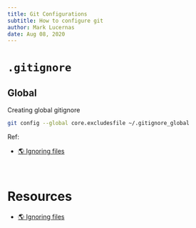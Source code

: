 ```yaml
---
title: Git Configurations
subtitle: How to configure git
author: Mark Lucernas
date: Aug 08, 2020
---
```



# `.gitignore`

## Global

Creating global gitignore

```sh
git config --global core.excludesfile ~/.gitignore_global
```

Ref:

- [🌎 Ignoring files](https://docs.github.com/en/github/using-git/ignoring-files)


<br>

# Resources

- [🌎 Ignoring files](https://docs.github.com/en/github/using-git/ignoring-files)

